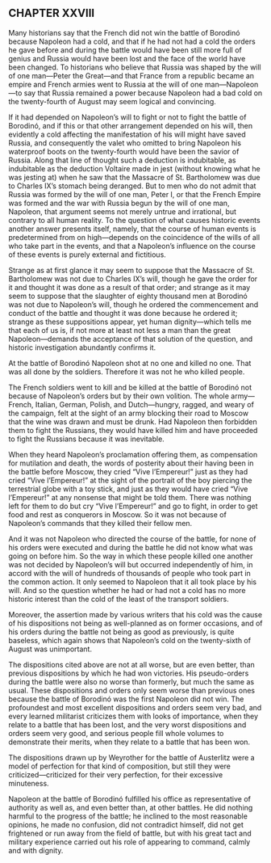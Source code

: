 ## CHAPTER XXVIII

Many historians say that the French did not win the battle of Borodinó
because Napoleon had a cold, and that if he had not had a cold the
orders he gave before and during the battle would have been still more
full of genius and Russia would have been lost and the face of the world
have been changed. To historians who believe that Russia was shaped
by the will of one man—Peter the Great—and that France from a republic
became an empire and French armies went to Russia at the will of one
man—Napoleon—to say that Russia remained a power because Napoleon had a
bad cold on the twenty-fourth of August may seem logical and convincing.

If it had depended on Napoleon’s will to fight or not to fight the
battle of Borodinó, and if this or that other arrangement depended on
his will, then evidently a cold affecting the manifestation of his will
might have saved Russia, and consequently the valet who omitted to bring
Napoleon his waterproof boots on the twenty-fourth would have been
the savior of Russia. Along that line of thought such a deduction is
indubitable, as indubitable as the deduction Voltaire made in jest
(without knowing what he was jesting at) when he saw that the Massacre
of St. Bartholomew was due to Charles IX’s stomach being deranged. But
to men who do not admit that Russia was formed by the will of one man,
Peter I, or that the French Empire was formed and the war with Russia
begun by the will of one man, Napoleon, that argument seems not merely
untrue and irrational, but contrary to all human reality. To the
question of what causes historic events another answer presents itself,
namely, that the course of human events is predetermined from on
high—depends on the coincidence of the wills of all who take part in the
events, and that a Napoleon’s influence on the course of these events is
purely external and fictitious.

Strange as at first glance it may seem to suppose that the Massacre of
St. Bartholomew was not due to Charles IX’s will, though he gave the
order for it and thought it was done as a result of that order; and
strange as it may seem to suppose that the slaughter of eighty thousand
men at Borodinó was not due to Napoleon’s will, though he ordered the
commencement and conduct of the battle and thought it was done
because he ordered it; strange as these suppositions appear, yet human
dignity—which tells me that each of us is, if not more at least not less
a man than the great Napoleon—demands the acceptance of that solution of
the question, and historic investigation abundantly confirms it.

At the battle of Borodinó Napoleon shot at no one and killed no one.
That was all done by the soldiers. Therefore it was not he who killed
people.

The French soldiers went to kill and be killed at the battle of Borodinó
not because of Napoleon’s orders but by their own volition. The whole
army—French, Italian, German, Polish, and Dutch—hungry, ragged, and
weary of the campaign, felt at the sight of an army blocking their road
to Moscow that the wine was drawn and must be drunk. Had Napoleon then
forbidden them to fight the Russians, they would have killed him and
have proceeded to fight the Russians because it was inevitable.

When they heard Napoleon’s proclamation offering them, as compensation
for mutilation and death, the words of posterity about their having been
in the battle before Moscow, they cried “Vive l’Empereur!” just as they
had cried “Vive l’Empereur!” at the sight of the portrait of the boy
piercing the terrestrial globe with a toy stick, and just as they would
have cried “Vive l’Empereur!” at any nonsense that might be told them.
There was nothing left for them to do but cry “Vive l’Empereur!” and go
to fight, in order to get food and rest as conquerors in Moscow. So it
was not because of Napoleon’s commands that they killed their fellow
men.

And it was not Napoleon who directed the course of the battle, for none
of his orders were executed and during the battle he did not know what
was going on before him. So the way in which these people killed one
another was not decided by Napoleon’s will but occurred independently of
him, in accord with the will of hundreds of thousands of people who took
part in the common action. It only seemed to Napoleon that it all took
place by his will. And so the question whether he had or had not a
cold has no more historic interest than the cold of the least of the
transport soldiers.

Moreover, the assertion made by various writers that his cold was
the cause of his dispositions not being as well-planned as on former
occasions, and of his orders during the battle not being as good as
previously, is quite baseless, which again shows that Napoleon’s cold on
the twenty-sixth of August was unimportant.

The dispositions cited above are not at all worse, but are even
better, than previous dispositions by which he had won victories. His
pseudo-orders during the battle were also no worse than formerly, but
much the same as usual. These dispositions and orders only seem worse
than previous ones because the battle of Borodinó was the first Napoleon
did not win. The profoundest and most excellent dispositions and orders
seem very bad, and every learned militarist criticizes them with looks
of importance, when they relate to a battle that has been lost, and the
very worst dispositions and orders seem very good, and serious people
fill whole volumes to demonstrate their merits, when they relate to a
battle that has been won.

The dispositions drawn up by Weyrother for the battle of Austerlitz were
a model of perfection for that kind of composition, but still they were
criticized—criticized for their very perfection, for their excessive
minuteness.

Napoleon at the battle of Borodinó fulfilled his office as
representative of authority as well as, and even better than, at other
battles. He did nothing harmful to the progress of the battle; he
inclined to the most reasonable opinions, he made no confusion, did not
contradict himself, did not get frightened or run away from the field of
battle, but with his great tact and military experience carried out his
role of appearing to command, calmly and with dignity.





